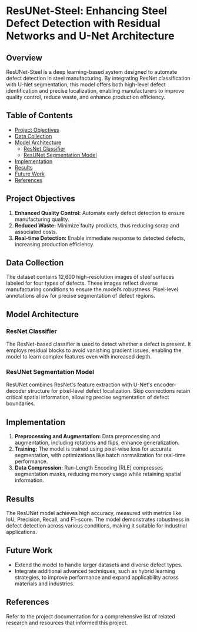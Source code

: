 # ResUNet-Steel: Enhancing Steel Defect Detection with Residual Networks and U-Net Architecture

## Overview
ResUNet-Steel is a deep learning-based system designed to automate defect detection in steel manufacturing. By integrating ResNet classification with U-Net segmentation, this model offers both high-level defect identification and precise localization, enabling manufacturers to improve quality control, reduce waste, and enhance production efficiency.

## Table of Contents
- [Project Objectives](#project-objectives)
- [Data Collection](#data-collection)
- [Model Architecture](#model-architecture)
  - [ResNet Classifier](#resnet-classifier)
  - [ResUNet Segmentation Model](#resunet-segmentation-model)
- [Implementation](#implementation)
- [Results](#results)
- [Future Work](#future-work)
- [References](#references)

## Project Objectives
1. **Enhanced Quality Control:** Automate early defect detection to ensure manufacturing quality.
2. **Reduced Waste:** Minimize faulty products, thus reducing scrap and associated costs.
3. **Real-time Detection:** Enable immediate response to detected defects, increasing production efficiency.

## Data Collection
The dataset contains 12,600 high-resolution images of steel surfaces labeled for four types of defects. These images reflect diverse manufacturing conditions to ensure the model’s robustness. Pixel-level annotations allow for precise segmentation of defect regions.

## Model Architecture
### ResNet Classifier
The ResNet-based classifier is used to detect whether a defect is present. It employs residual blocks to avoid vanishing gradient issues, enabling the model to learn complex features even with increased depth.

### ResUNet Segmentation Model
ResUNet combines ResNet's feature extraction with U-Net's encoder-decoder structure for pixel-level defect localization. Skip connections retain critical spatial information, allowing precise segmentation of defect boundaries.

## Implementation
1. **Preprocessing and Augmentation:** Data preprocessing and augmentation, including rotations and flips, enhance generalization.
2. **Training:** The model is trained using pixel-wise loss for accurate segmentation, with optimizations like batch normalization for real-time performance.
3. **Data Compression:** Run-Length Encoding (RLE) compresses segmentation masks, reducing memory usage while retaining spatial information.

## Results
The ResUNet model achieves high accuracy, measured with metrics like IoU, Precision, Recall, and F1-score. The model demonstrates robustness in defect detection across various conditions, making it suitable for industrial applications.

## Future Work
- Extend the model to handle larger datasets and diverse defect types.
- Integrate additional advanced techniques, such as hybrid learning strategies, to improve performance and expand applicability across materials and industries.

## References
Refer to the project documentation for a comprehensive list of related research and resources that informed this project.

